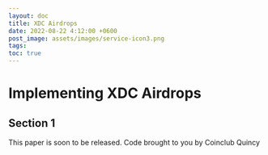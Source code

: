 ```yaml
---
layout: doc
title: XDC Airdrops
date: 2022-08-22 4:12:00 +0600
post_image: assets/images/service-icon3.png
tags:
toc: true
---
```

<h1>Implementing XDC Airdrops </h1>

## Section 1
This paper is soon to be released.
Code brought to you by Coinclub Quincy

